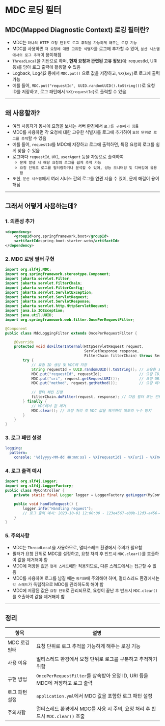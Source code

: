 # MDC 로딩 필터

## MDC(Mapped Diagnostic Context) 로깅 필터란?
- MDC는 `하나의 HTTP 요청 단위로 로그 추적을 가능하게 해주는 로깅 기능`
- MDC를 사용하면 `각 요청에 대한 고유한 식별자`를 로그에 추가할 수 있어, `분산 시스템에서의 로그 추적`이 용이해짐
- `ThreadLocal`을 기반으로 하며, **현재 요청과 관련된 고유 정보**(예: requestId, URI 등)를 담아 로그 출력에 활용할 수 있음
- Logback, Log4j2 등에서 `MDC.put()` 으로 값을 저장하고, `%X{key}`로 로그에 출력 가능
- 예를 들어, `MDC.put("requestId", UUID.randomUUID().toString())`로 요청 ID를 저장하고, 로그 패턴에서 `%X{requestId}`로 출력할 수 있음

---

## 왜 사용할까?
- 여러 사용자가 동시에 요청을 보내는 서버 환경에서 `로그를 구분하기 힘듦`
- MDC를 사용하면 각 요청에 대한 고유한 식별자를 로그에 추가하여 `요청 단위로 로그를 추적`할 수 있음
- 예를 들어, `requestId`를 MDC에 저장하고 로그에 출력하면, 특정 요청의 로그를 쉽게 찾을 수 있음
- 로그마다 `requestId`, `URI`, `userAgent` 등을 자동으로 출력하여 
  - `문제 발생 시 해당 요청의 로그를 쉽게 추적 가능`
  - `요청 단위로 로그를 필터링하거나 분석할 수 있어, 성능 모니터링 및 디버깅에 유용함`
- 또한, `분산 시스템`에서 여러 서비스 간의 로그를 연관 지을 수 있어, 문제 해결이 용이해짐

---

## 그래서 어떻게 사용하는데?
### 1. 의존성 추가
```xml
<dependency>
    <groupId>org.springframework.boot</groupId>
    <artifactId>spring-boot-starter-web</artifactId>
</dependency>
```

### 2. MDC 로딩 필터 구현
```java
import org.slf4j.MDC;
import org.springframework.stereotype.Component;
import jakarta.servlet.Filter;
import jakarta.servlet.FilterChain;
import jakarta.servlet.FilterConfig;
import jakarta.servlet.ServletException;
import jakarta.servlet.ServletRequest;
import jakarta.servlet.ServletResponse;
import jakarta.servlet.http.HttpServletRequest;
import java.io.IOException;
import java.util.UUID;
import org.springframework.web.filter.OncePerRequestFilter;

@Component
public class MdcLoggingFilter extends OncePerRequestFilter {

    @Override
    protected void doFilterInternal(HttpServletRequest request, 
                                    ServletResponse response, 
                                    FilterChain filterChain) throws ServletException, IOException {
        try {
            // 요청 ID 생성 및 MDC에 저장
            String requestId = UUID.randomUUID().toString(); // 고유한 요청 ID 생성
            MDC.put("requestId", requestId);                 // 요청 ID를 MDC에 저장
            MDC.put("uri", request.getRequestURI());         // 요청 URI를 MDC에 저장
            MDC.put("method", request.getMethod());          // 요청 메서드를 MDC에 저장
            
            // 필터 체인 진행
            filterChain.doFilter(request, response); // 다음 필터 또는 컨트롤러로 요청 전달
        } finally {
            // MDC에서 값 제거
            MDC.clear(); // 요청 처리 후 MDC 값을 제거하여 메모리 누수 방지
        }
    }
}
```

### 3. 로그 패턴 설정
```yaml
logging:
  pattern:
    console: '%d{yyyy-MM-dd HH:mm:ss} - %X{requestId} - %X{uri} - %X{method} - %msg%n'
```


### 4. 로그 출력 예시
```java
import org.slf4j.Logger;
import org.slf4j.LoggerFactory;
public class MyController {
    private static final Logger logger = LoggerFactory.getLogger(MyController.class);

    public void handleRequest() {
        logger.info("Handling request");
        // 로그 출력 예시: 2023-10-01 12:00:00 - 123e4567-e89b-12d3-a456-426614174000 - /api/example - GET - Handling request
    }
}
```

### 5. 주의사항
- MDC는 `ThreadLocal`을 사용하므로, 멀티스레드 환경에서 주의가 필요함
- 필터가 요청 단위로 MDC를 설정하고, 요청 처리 후 반드시 `MDC.clear()`를 호출하여 값을 제거해야 함
- MDC에 저장된 값은 `현재 스레드`에만 적용되므로, 다른 스레드에서는 접근할 수 없음
- MDC를 사용하여 로그를 남길 때는 `동기화`에 주의해야 하며, 멀티스레드 환경에서는 `각 스레드`가 독립적으로 MDC를 관리하도록 해야 함
- MDC에 저장된 값은 `요청 단위`로 관리되므로, 요청이 끝난 후 반드시 `MDC.clear()`를 호출하여 값을 제거해야 함

---

## 정리
| 항목          | 설명                                                         |
|---------------|------------------------------------------------------------|
| MDC 로깅 필터 | 요청 단위로 로그 추적을 가능하게 해주는 로깅 기능                |
| 사용 이유      | 멀티스레드 환경에서 요청 단위로 로그를 구분하고 추적하기 위함         |
| 구현 방법      | `OncePerRequestFilter`를 상속받아 요청 ID, URI 등을 MDC에 저장하고 로그 출력 |
| 로그 패턴 설정 | `application.yml`에서 MDC 값을 포함한 로그 패턴 설정                |
| 주의사항       | 멀티스레드 환경에서 MDC를 사용 시 주의, 요청 처리 후 반드시 `MDC.clear()` 호출 |